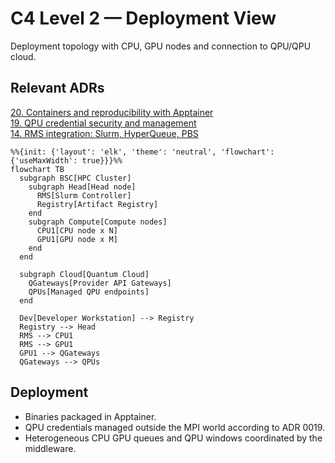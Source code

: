 # C4 Level 2 — Deployment View

Deployment topology with CPU, GPU nodes and connection to QPU/QPU cloud.

## Relevant ADRs

[20. Containers and reproducibility with Apptainer](../adr/0020-containers-and-reproducibility-with-apptainer.md)  
[19. QPU credential security and management](../adr/0019-qpu-credential-security-and-management.md)  
[14. RMS integration: Slurm, HyperQueue, PBS](../adr/0014-rms-integration-slurm-hyperqueue-pbs.md)

```mermaid
%%{init: {'layout': 'elk', 'theme': 'neutral', 'flowchart': {'useMaxWidth': true}}}%%
flowchart TB
  subgraph BSC[HPC Cluster]
    subgraph Head[Head node]
      RMS[Slurm Controller]
      Registry[Artifact Registry]
    end
    subgraph Compute[Compute nodes]
      CPU1[CPU node x N]
      GPU1[GPU node x M]
    end
  end

  subgraph Cloud[Quantum Cloud]
    QGateways[Provider API Gateways]
    QPUs[Managed QPU endpoints]
  end

  Dev[Developer Workstation] --> Registry
  Registry --> Head
  RMS --> CPU1
  RMS --> GPU1
  GPU1 --> QGateways
  QGateways --> QPUs
```

## Deployment

- Binaries packaged in Apptainer.
- QPU credentials managed outside the MPI world according to ADR 0019.
- Heterogeneous CPU GPU queues and QPU windows coordinated by the middleware.
